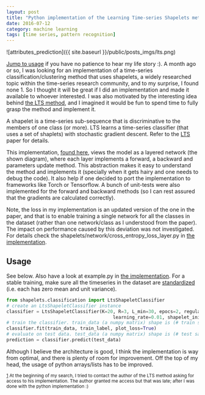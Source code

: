 ```yaml
---
layout: post
title: "Python implementation of the Learning Time-series Shapelets method (LTS)"
date: 2016-07-12
category: machine learning
tags: [time series, pattern recognition]
---
```

![attributes_prediction]({{ site.baseurl }}/public/posts_imgs/lts.png)

[Jump to usage](#usage) if you have no patience to hear my life story :). A month ago or so, I was looking for an implementation of a time-series classification/clustering method that uses shapelets, a widely researched topic within the time-series research community, and to my surprise, I found none <a name="found">1</a>. So I thought it will be great if I did an implementation and made it available to whoever interested. I was also motivated by the interesting idea behind [the LTS method](http://www.ismll.uni-hildesheim.de/pub/pdfs/grabocka2014e-kdd.pdf), and I imagined it would be fun to spend time to fully grasp the method and implement it.

A shapelet is a time-series sub-sequence that is discriminative to the members of one class (or more). LTS learns a time-series classifier (that uses a set of shaplets) with stochastic gradient descent. Refer to the [LTS](http://www.ismll.uni-hildesheim.de/pub/pdfs/grabocka2014e-kdd.pdf) paper for details.

This implementation, [found here](https://github.com/mohaseeb/shaplets-python), views the model as a layered network (the shown diagram), where each layer implements a forward, a backward and parameters update method. This abstraction makes it easy to understand the method and implements it (specially when it gets hairy and one needs to debug the code). It also help if one decided to port the implementation to frameworks like Torch or Tensorflow. A bunch of unit-tests were also implemented for the forward and backward methods (so I can rest assured that the gradients are calculated correctly).

Note, the loss in my implementation is an updated version of the one in the paper, and that is to enable training a single network for all the classes in the dataset (rather than one network/class as I understood from the paper). The impact on performance caused by this deviation was not investigated. For details check the shapelets/network/cross_entropy_loss_layer.py in [the implementation](https://github.com/mohaseeb/shaplets-python).

## Usage ##
See below. Also have a look at example.py in [the implementation](https://github.com/mohaseeb/shaplets-python). For a stable training, make sure all the timeseries in the dataset are [standardized](https://en.wikipedia.org/wiki/Feature_scaling#Standardization) (i.e. each has zero mean and unit variance). 

```python
from shapelets.classification import LtsShapeletClassifier
# create an LtsShapeletClassifier instance
classifier = LtsShapeletClassifier(K=20, R=3, L_min=30, epocs=2, regularization_parameter=0.01,
                                       learning_rate=0.01, shapelet_initialization='segments_centroids')
# train the classifier. train_data (a numpy matrix) shape is (# train samples X time-series length), train_label (a numpy matrix) is (# train samples X 1). 
classifier.fit(train_data, train_label, plot_loss=True)
# evaluate on test data. test_data (a numpy matrix) shape is (# test samples X time-series length)
prediction = classifier.predict(test_data)
```

Although I believe the architecture is good, I think the implementation is way from optimal, and there is plenty of room for improvement. Off the top of my head, the usage of python arrays/lists has to be improved.


<sup>[1](#found) At the beginning of my search, I tried to contact the author of the LTS method asking for access to his implementation. The author granted me access but that was late; after I was done with the python implementation :)</sup>